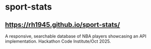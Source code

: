 # sport-stats
## https://rh1945.github.io/sport-stats/
A responsive, searchable database of NBA players showcasing an API implementation. Hackathon Code Institute/Oct 2025.
